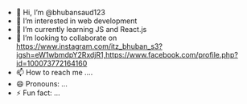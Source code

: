 - 👋 Hi, I’m @bhubansaud123
- 👀 I’m interested in web development
- 🌱 I’m currently learning JS and React.js
- 💞️ I’m looking to collaborate on https://www.instagram.com/itz_bhuban_s3?igsh=eW1wbmdpY2RxdjR1,https://www.facebook.com/profile.php?id=100073772164160
- 📫 How to reach me ....
- 😄 Pronouns: ...
- ⚡ Fun fact: ...

<!---
bhubansaud123/bhubansaud123 is a ✨ special ✨ repository because its `README.md` (this file) appears on your GitHub profile.
You can click the Preview link to take a look at your changes.
--->
